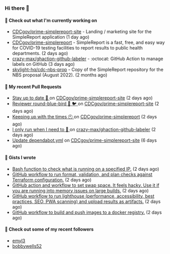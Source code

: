 ### Hi there 👋

#### 🚀 Check out what I'm currently working on

- [CDCgov/prime-simplereport-site](https://github.com/CDCgov/prime-simplereport-site) - Landing / marketing site for the SimpleReport application (1 day ago)
- [CDCgov/prime-simplereport](https://github.com/CDCgov/prime-simplereport) - SimpleReport is a fast, free, and easy way for COVID-19 testing facilities to report results to public health departments. (2 days ago)
- [crazy-max/ghaction-github-labeler](https://github.com/crazy-max/ghaction-github-labeler) - :octocat: GitHub Action to manage labels on GitHub (3 days ago)
- [skylight-hq/cdc-nbs-prop](https://github.com/skylight-hq/cdc-nbs-prop) - Copy of the SimpleReport repository for the NBS proposal (August 2022). (2 months ago)

#### 🔨 My recent Pull Requests

- [Stay up to date :newspaper: ](https://github.com/CDCgov/prime-simplereport-site/pull/386) on [CDCgov/prime-simplereport-site](https://github.com/CDCgov/prime-simplereport-site) (2 days ago)
- [Reviewer round-blue-bird :thinking: :bird: ](https://github.com/CDCgov/prime-simplereport-site/pull/385) on [CDCgov/prime-simplereport-site](https://github.com/CDCgov/prime-simplereport-site) (2 days ago)
- [Keeping up with the times :clock10: ](https://github.com/CDCgov/prime-simplereport/pull/4566) on [CDCgov/prime-simplereport](https://github.com/CDCgov/prime-simplereport) (2 days ago)
- [I only run when I need to :runner: ](https://github.com/crazy-max/ghaction-github-labeler/pull/180) on [crazy-max/ghaction-github-labeler](https://github.com/crazy-max/ghaction-github-labeler) (2 days ago)
- [Update dependabot.yml](https://github.com/CDCgov/prime-simplereport-site/pull/379) on [CDCgov/prime-simplereport-site](https://github.com/CDCgov/prime-simplereport-site) (6 days ago)

#### 📓 Gists I wrote

- [Bash function to check what is running on a specified IP.](https://gist.github.com/ce30489841fdedc021675981308a399e) (2 days ago)
- [GitHub workflow to run format, validation, and plan checks against Terraform configuration.](https://gist.github.com/0295eabded9fd7994e0e04b86accdc41) (2 days ago)
- [GitHub action and workflow to set swap space. It feels hacky. Use it if you are running into memory issues on large builds.](https://gist.github.com/1c13dca8dc96ed4947f016aae19aacff) (2 days ago)
- [GitHub workflow to run lighthouse (performance, accessibility, best practices, SEO, PWA scanning) and upload results as artifacts.](https://gist.github.com/60fe04c78d86f2bfb5bbf02484826ebe) (2 days ago)
- [GitHub workflow to build and push images to a docker registry.](https://gist.github.com/7845bd98166fd71f05bf829631b23ba7) (2 days ago)

#### 👯 Check out some of my recent followers

- [emyl3](https://github.com/emyl3)
- [bobbywells52](https://github.com/bobbywells52)
